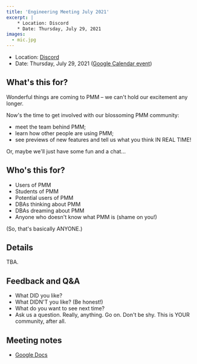 ```yaml
---
title: 'Engineering Meeting July 2021'
excerpt: |
    * Location: Discord
    * Date: Thursday, July 29, 2021
images:
  - mic.jpg
---
```


- Location: [Discord](http://per.co.na/discord)
- Date: Thursday, July 29, 2021 ([Google Calendar event](https://calendar.google.com/calendar/))

## What's this for?

Wonderful things are coming to PMM – we can't hold our excitement any longer.

Now's the time to get involved with our blossoming PMM community:

- meet the team behind PMM;
- learn how other people are using PMM;
- see previews of new features and tell us what you think IN REAL TIME!

Or, maybe we'll just have some fun and a chat...

## Who's this for?

- Users of PMM
- Students of PMM
- Potential users of PMM
- DBAs thinking about PMM
- DBAs dreaming about PMM
- Anyone who doesn't know what PMM is (shame on you!)

(So, that's basically ANYONE.)

## Details

TBA.

## Feedback and Q&A

- What DID you like?
- What DIDN'T you like? (Be honest!)
- What do you want to see next time?
- Ask us a question. Really, anything. Go on. Don't be shy. This is YOUR community, after all.

## Meeting notes

- [Google Docs](https://docs.google.com/document/d/1DYKJ8IvOD2UWn-Vrn_wmORX1vDwpM4r_9eburP72TsY/edit?usp=sharing)
